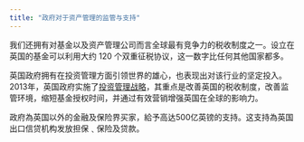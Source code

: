 ```yaml
---
title: "政府对于资产管理的监管与支持"
---
```

我们还拥有对基金以及资产管理公司而言全球最有竞争力的税收制度之一。设立在英国的基金可以利用大约 120 个双重征税协议，这一数字比任何其他国家都多。

英国政府拥有在投资管理方面引领世界的雄心，也表现出对该行业的坚定投入。2013年，英国政府实施了[投资管理战略](https://www.gov.uk/government/news/uk-investment-management-strategy-launched-by-ministers)，其重点是改善英国的税收制度，改善监管环境，缩短基金授权时间，并通过有效营销增强英国在全球的影响力。

政府為英国以外的金融及保险界买家，給予高达500亿英镑的支持。这支持為英国出口信贷机构发放担保﹑保险及贷款。

